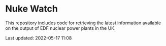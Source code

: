 # Nuke Watch

This repository includes code for retrieving the latest information available on the output of EDF nuclear power plants in the UK.

Last updated: 2022-05-17 11:08